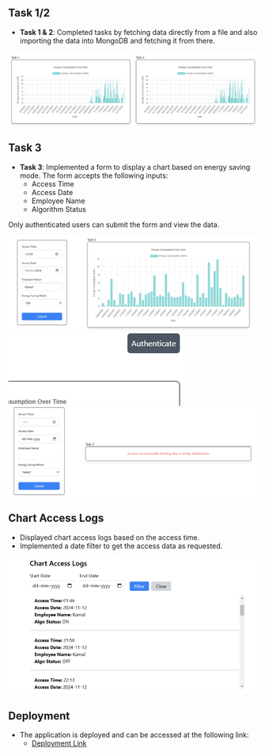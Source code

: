 ## Task 1/2

- **Task 1 & 2**: Completed tasks by fetching data directly from a file and also importing the data into MongoDB and fetching it from there.

![Task 1-2](frontend/public/Task1-2.png)

## Task 3

- **Task 3**: Implemented a form to display a chart based on energy saving mode. The form accepts the following inputs:
  - Access Time
  - Access Date
  - Employee Name
  - Algorithm Status

Only authenticated users can submit the form and view the data.

![Task 3](frontend/public/Task-3.png)
![Authenticate](frontend/public/Authenticate.png)
![Auth Error](frontend/public/Auth-error.png)

## Chart Access Logs

- Displayed chart access logs based on the access time.
- Implemented a date filter to get the access data as requested.

![Chart Access Logs](frontend/public/ChartAccess.png)

## Deployment

- The application is deployed and can be accessed at the following link:
  - [Deployment Link](https://task-8ck4.vercel.app/)